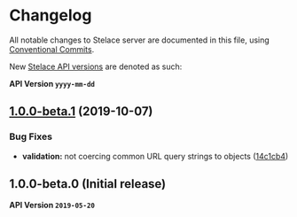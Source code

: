 # Changelog

All notable changes to Stelace server are documented in this file, using [Conventional Commits](https://www.conventionalcommits.org/en/v1.0.0/).

New [Stelace API versions](https://docs.api.stelace.com/?version=latest#7fc05fea-be99-413b-8dd9-660bba01b6e9) are denoted as such:

__API Version `yyyy-mm-dd`__

## [1.0.0-beta.1](https://github.com/stelace/stelace/compare/v1.0.0-beta.0...v1.0.0-beta.1) (2019-10-07)

### Bug Fixes

* **validation:** not coercing common URL query strings to objects ([14c1cb4](https://github.com/stelace/stelace/commit/14c1cb4))

## 1.0.0-beta.0 (Initial release)

__API Version `2019-05-20`__
